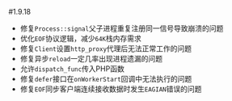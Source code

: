 #1.9.18

* 修复`Process::signal`父子进程重复注册同一信号导致崩溃的问题
* 优化`EOF`协议逻辑，减少`64K`栈内存需求
* 修复`Client`设置`http_proxy`代理后无法正常工作的问题
* 修复异步`reload`一定几率出现进程遗漏的问题
* 允许`dispatch_func`传入PHP函数
* 修复`defer`接口在`onWorkerStart`回调中无法执行的问题
* 修复`EOF`同步客户端连续接收数据时发生`EAGIAN`错误的问题